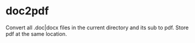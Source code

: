 # doc2pdf
Convert all .doc|docx files in the current directory and its sub to pdf. Store pdf at the same location.

